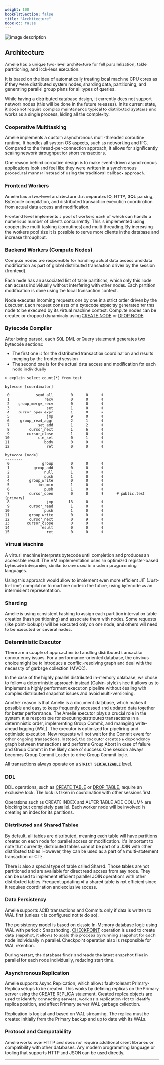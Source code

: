 ```yaml
---
weight: 100
bookFlatSection: false
title: "Architecture"
bookToc: false
---
```


![image description](/docs/architecture/architecture.png)

## Architecture

Amelie has a unique two-level architecture for full parallelization, table partitioning, and lock-less execution.

It is based on the idea of automatically treating local machine CPU cores as if they were distributed system nodes,
sharding data, partitioning, and generating parallel group plans for all types of queries.

While having a distributed database design, it currently does not support network nodes
(this will be done in the future releases). In its current state, it does not require complex maintenance
typical to distributed systems and works as a single process, hiding all the complexity.

### Cooperative Multitasking

Amelie implements a custom asynchronous multi-threaded coroutine runtime. It handles all system OS aspects, such as networking and IPC.
Compared to the thread-per-connection approach, it allows for significantly scaling network throughput for short transactions.

One reason behind coroutine design is to make event-driven asynchronous applications look and feel like they were written in a
synchronous procedural manner instead of using the traditional callback approach.

### Frontend Workers

Amelie has a two-level architecture that separates IO, HTTP, SQL parsing,
Bytecode compilation, and distributed transaction execution coordination from actual data access and modification.

Frontend level implements a pool of workers each of which can handle a numerious number of clients concurrently.
This is implemented using cooperative multi-tasking (coroutines) and multi-threading.
By increasing the workers pool size it is possible to serve more clients in the database and
increase throughput.

### Backend Workers (Compute Nodes)

Compute nodes are responsible for handling actual data access and data modification as part of global distributed
transaction driven by the session (frontend).

Each node has an associated list of table partitions, which only this node can access individually without
interfering with other nodes. Each partition modification is done using the local transaction context.

Node executes incoming requests one by one in a strict order driven by the Executor.
Each request consists of a bytecode explicitly generated for this node to be executed by its virtual machine context.
Compute nodes can be created or dropped dynamicaly using [CREATE NODE](/docs/cluster/create) or [DROP NODE](/docs/cluster/drop).

### Bytecode Compiler

After being parsed, each SQL DML or Query statement generates two bytecode sections:

* The first one is for the distributed transaction coordination and results merging by the frontend session
* The second one is for the actual data access and modification for each node individually

```text {style="github-dark"}
> explain select count(*) from test

bytecode [coordinator]
--------
 0            send_all        0      0      0
 1                recv        0      0      0
 2    group_merge_recv        0      0      0
 3                 set        1      0      0
 4    cursor_open_expr        1      0      6
 5                 jmp        9      0      0
 6     group_read_aggr        2      1      0
 7             set_add        1      2      0
 8         cursor_next        1      6      0
 9        cursor_close        1      0      0
10             cte_set        0      1      0
11                body        0      0      0
12                 ret        0      0      0

bytecode [node]
--------
 0               group        0      0      0
 1           group_add        0      0      0
 2                null        1      0      0
 3                push        1      0      0
 4         group_write        0      0      0
 5             int_min        1      0      0
 6                push        1      0      0
 7         cursor_open        0      0      9      # public.test (primary)
 8                 jmp       13      0      0
 9         cursor_read        1      0      0
10                push        1      0      0
11         group_write        0      0      0
12         cursor_next        0      9      0
13        cursor_close        0      0      0
14              result        0      0      0
15                 ret        0      0      0
```

### Virtual Machine

A virtual machine interprets bytecode until completion and produces an accessible result.
The VM implementation uses an optimized register-based bytecode interpreter, similar to one used in modern
programming languages.

Using this approach would allow to implement even more efficient JIT (Just-In-Time) compilation to machine
code in the future, using bytecode as an intermidient representation.

### Sharding

Amelie is using consistent hashing to assign each partition interval on table creation
(hash partitioning) and associate them with nodes. Some requests (like point-lookups) will be
executed only on one node, and others will need to be executed on several nodes.

### Deterministic Executor

There are a couple of approaches to handling distributed transaction concurrency issues. For a
performance-oriented database, the obvious choice might be to introduce a conflict-resolving graph and
deal with the necessity of garbage collection (MVCC).

In the case of the highly parallel distributed in-memory database, we chose to follow a deterministic approach instead
(Calvin-style) since it allows us to implement a highly performant execution pipeline without
dealing with complex distributed snapshot issues and avoid multi-versioning.

Another reason is that Amelie is a document database, which makes it possible and easy to keep frequently accessed
and updated data together for better performance. The Amelie executor plays a crucial role in the system.
It is responsible for executing distributed transactions in a deterministic order, implementing Group Commit,
and managing write-ahead logging (WAL).  The executor is optimized for pipelining and optimistic execution.
New requests will not wait for the Commit event for other ongoing transactions. Instead, the executor creates
a dependency graph between transactions and performs Group Abort in case of failure and Group Commit in
the likely case of success. One session always becomes Group Commit Leader to drive Group Commit logic.

All transactions always operate on a **`STRICT SERIALIZABLE`** level.

### DDL

DDL operations, such as [CREATE TABLE](/docs/sql/ddl/tables/create) or [DROP TABLE](/docs/sql/ddl/tables/drop), require an exclusive lock.
The lock is taken in coordination with other sessions first.

Operations such as [CREATE INDEX](/docs/sql/ddl/indexes/create) and [ALTER TABLE ADD COLUMN](/docs/sql/ddl/tables/alter) are
blocking but completely parallel. Each worker node will be involved in creating an index for its partitions.

### Distributed and Shared Tables

By default, all tables are distributed, meaning each table will have partitions created on each node for
parallel access or modification. It's important to note that currently, distributed tables cannot be part of a
JOIN with other distributed tables. However, they can be used as a part of a multi-statement transaction or CTE.

There is also a special type of table called Shared. Those tables are not partitioned and are available for
direct read access from any node. They can be used to implement efficient parallel JOIN operations with
other distributed tables. Frequent updating of a shared table is not efficient since it requires coordination
and exclusive access.

### Data Persistency

Amelie supports ACID transactions and Commits only if data is written to WAL first (unless it is configured not to do so).

The persistency model is based on classic In-Memory database logic using WAL with periodic Snapshotting.
[CHECKPOINT](/docs/storage/checkpoint) operation is used to create data snapshot, it allows to scale this process by
running snapshot for each node individually in parallel. Checkpoint operation also is responsible for WAL retention.

During restart, the database finds and reads the latest snapshot files in parallel for each node individually,
reducing start time.

### Asynchronous Replication

Amelie supports Async Replication, which allows fault-tolerant Primary-Replica setups to be created.
This works by defining replicas on the Primary server using the [CREATE REPLICA](/docs/repl/create) statement.
Created replica objects are used to identify connecting servers, work as a replication slot to identify replica
position, and affect Primary server WAL garbage collection.

Replication is logical and based on WAL streaming. The replica must be created initially from the Primary
backup and up to date with its WALs.

### Protocol and Compatability

Amelie works over HTTP and does not require additional client libraries or compatibility with other databases.
Any modern programming language or tooling that supports HTTP and JSON can be used directly.

---
